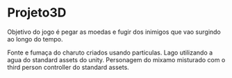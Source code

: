 # Projeto3D

Objetivo do jogo é pegar as moedas e fugir dos inimigos que vao surgindo ao longo do tempo.

Fonte e fumaça do charuto criados usando particulas.
Lago utilizando a agua do standard assets do unity.
Personagem do mixamo misturado com o third person controller do standard assets.
